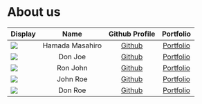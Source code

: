 # About us

Display |      Name       |             Github Profile              | Portfolio 
--------|:---------------:|:---------------------------------------:|:---------:
![](https://via.placeholder.com/100.png?text=Photo) | Hamada Masahiro | [Github](https://github.com/Masahiro21) | [Portfolio](docs/team/johndoe.md)
![](https://via.placeholder.com/100.png?text=Photo) |     Don Joe     |      [Github](https://github.com/)      | [Portfolio](docs/team/johndoe.md)
![](https://via.placeholder.com/100.png?text=Photo) |    Ron John     |      [Github](https://github.com/)      | [Portfolio](docs/team/johndoe.md)
![](https://via.placeholder.com/100.png?text=Photo) |    John Roe     |      [Github](https://github.com/)      | [Portfolio](docs/team/johndoe.md)
![](https://via.placeholder.com/100.png?text=Photo) |     Don Roe     |      [Github](https://github.com/)      | [Portfolio](docs/team/johndoe.md)
